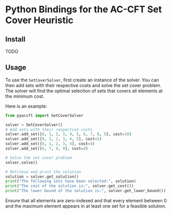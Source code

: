<!--
SPDX-FileCopyrightText: 2024 Dominik Krupke <krupked@gmail.com>
SPDX-License-Identifier: MIT
 -->

# Python Bindings for the AC-CFT Set Cover Heuristic

## Install

TODO

## Usage

To use the `SetCoverSolver`, first create an instance of the solver. You can then add sets with their respective costs and solve the set cover problem. The solver will find the optimal selection of sets that covers all elements at the minimum cost.

Here is an example:

```python
from pyaccft import SetCoverSolver

solver = SetCoverSolver()
# Add sets with their respective costs
solver.add_set([0, 1, 2, 3, 4, 5, 6, 7, 8, 9], cost=10)
solver.add_set([0, 1, 2, 3, 4, 5], cost=5)
solver.add_set([0, 1, 2, 3, 4], cost=4)
solver.add_set([6, 7, 8, 9], cost=4)

# Solve the set cover problem
solver.solve()

# Retrieve and print the solution
solution = solver.get_solution()
print("The following sets have been selected:", solution)
print("The cost of the solution is:", solver.get_cost())
print("The lower bound of the solution is:", solver.get_lower_bound())
```

Ensure that all elements are zero-indexed and that every element between 0 and the maximum element appears in at least one set for a feasible solution.